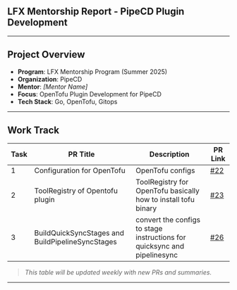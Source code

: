 
## LFX Mentorship Report - PipeCD Plugin Development

---

##  Project Overview

- **Program**: LFX Mentorship Program (Summer 2025)
- **Organization**: PipeCD
- **Mentor**: *[Mentor Name]*
- **Focus**: OpenTofu Plugin Development for PipeCD
- **Tech Stack**: Go, OpenTofu, Gitops

---

##  Work Track

| Task | PR Title                         | Description                                | PR Link |
|------|----------------------------------|--------------------------------------------|---------|
| 1    | Configuration for OpenTofu       |  OpenTofu configs | [#22](https://github.com/pipe-cd/community-plugins/pull/22) |
| 2    | ToolRegistry of Opentofu plugin  |  ToolRegistry for OpenTofu basically how to install tofu binary  | [#23](https://github.com/pipe-cd/community-plugins/pull/23) |
| 3    | BuildQuickSyncStages and BuildPipelineSyncStages | convert the configs to stage instructions for quicksync and pipelinesync | [#26](https://github.com/pipe-cd/community-plugins/pull/26) |


>  *This table will be updated weekly with new PRs and summaries.*

---


